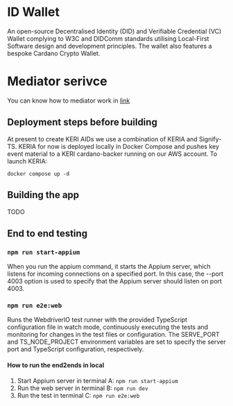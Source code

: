 # ID Wallet
An open-source Decentralised Identity (DID) and Verifiable Credential (VC) Wallet complying to W3C and DIDComm standards utilising Local-First Software design and development principles.  The wallet also features a bespoke Cardano Crypto Wallet. 

# Mediator serivce
You can know how to mediator work in [link](https://github.com/hyperledger/aries-cloudagent-python/blob/main/Mediation.md#mediator-message-flow-overview)

## Deployment steps before building
At present to create KERI AIDs we use a combination of KERIA and Signify-TS.
KERIA for now is deployed locally in Docker Compose and pushes key event material to a KERI cardano-backer running on our AWS account.
To launch KERIA:
```
docker compose up -d
```

## Building the app
TODO

## End to end testing
### `npm run start-appium`

When you run the appium command, it starts the Appium server, which listens for incoming connections on a specified port. In this case, the --port 4003 option is used to specify that the Appium server should listen on port 4003.

### `npm run e2e:web`

Runs the WebdriverIO test runner with the provided TypeScript configuration file in watch mode, continuously executing the tests and monitoring for changes in the test files or configuration. The SERVE_PORT and TS_NODE_PROJECT environment variables are set to specify the server port and TypeScript configuration, respectively.

#### How to run the end2ends in local

1. Start Appium server in terminal A:
   `npm run start-appium`
2.  Run the web server in terminal B:
    `npm run dev`
3. Run the test in terminal C:
    `npm run e2e:web`
